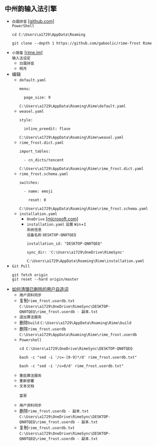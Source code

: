 ## 中州韵输入法引擎
* `白霜拼音` [[github.com]](https://github.com/gaboolic/rime-frost)  
`PowerShell`
  ```
  cd C:\Users\a1729\AppData\Roaming

  git clone --depth 1 https://github.com/gaboolic/rime-frost Rime
  ```
* `小狼毫` [[rime.im]](https://rime.im/)  
`输入法设定`
  * `白霜拼音`
  * `明月`
* 编辑
  * `default.yaml`
    ```
    menu:

      page_size: 9
    ```
    `C:\Users\a1729\AppData\Roaming\Rime\default.yaml`
  * `weasel.yaml`
    ```
    style:

      inline_preedit: flase
    ```
    `C:\Users\a1729\AppData\Roaming\Rime\weasel.yaml`
  * `rime_frost.dict.yaml`
    ```
    import_tables:

      - cn_dicts/tencent
    ```
    `C:\Users\a1729\AppData\Roaming\Rime\rime_frost.dict.yaml`
  * `rime_frost.schema.yaml`
    ```
    switches:

      - name: emoji

        reset: 0
    ```
    `C:\Users\a1729\AppData\Roaming\Rime\rime_frost.schema.yaml`
  * `installation.yaml`
    * `OneDrive` [[microsoft.com]](https://www.microsoft.com/zh-cn/microsoft-365/onedrive/download)
    * `installation.yaml`
      `设置` `Win`+`I`  
      `系统信息`  
      `设备名称` `DESKTOP-QN0TQEQ`
      ```
      installation_id: "DESKTOP-QN0TQEQ"

      sync_dir: 'C:\Users\a1729\OneDrive\RimeSync'
      ```
      `C:\Users\a1729\AppData\Roaming\Rime\installation.yaml`
* `Git Pull`
  ```
  git fetch origin
  git reset --hard origin/master
  ```
* [如何清理已删除的用户自造词](https://www.bilibili.com/video/BV1YM4m1o7BX/?vd_source=85eeb932842b5b15ade257caaa4a9ba8)
  * `用户资料同步` 
  * 复制`rime_frost.userdb.txt`  
`C:\Users\a1729\OneDrive\RimeSync\DESKTOP-QN0TQEQ\rime_frost.userdb - 副本.txt`
  * `退出算法服务`
  * 删除`build`
`C:\Users\a1729\AppData\Roaming\Rime\build`
  * 删除`rime_frost.userdb`  
`C:\Users\a1729\AppData\Roaming\Rime\rime_frost.userdb`
  * `Powershell`
    ```
    cd C:\Users\a1729\OneDrive\RimeSync\DESKTOP-QN0TQEQ

    bash -c "sed -i '/c=-[0-9]*/d' rime_frost.userdb.txt"

    bash -c "sed -i '/c=0/d' rime_frost.userdb.txt"
    ```
  * `重启算法服务`
  * `重新部署`
  * `文本文档`
    ```
    富哥
    ```
  * `用户资料同步`
  * 删除`rime_frost.userdb - 副本.txt`  
`C:\Users\a1729\OneDrive\RimeSync\DESKTOP-QN0TQEQ\rime_frost.userdb - 副本.txt`
  * 复制`rime_frost.userdb.txt`  
`C:\Users\a1729\OneDrive\RimeSync\DESKTOP-QN0TQEQ\rime_frost.userdb - 副本.txt`